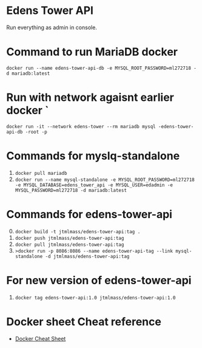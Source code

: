 # Edens Tower API
Run everything as admin in console.

# Command to run MariaDB docker
```docker run --name edens-tower-api-db -e MYSQL_ROOT_PASSWORD=ml272718 -d mariadb:latest```

# Run with network agaisnt earlier docker `
```docker run -it --network edens-tower --rm mariadb mysql -edens-tower-api-db -root -p```
# Commands for myslq-standalone
1. ```docker pull mariadb```
2. ```docker run --name mysql-standalone -e MYSQL_ROOT_PASSWORD=ml272718 -e MYSQL_DATABASE=edens_tower_api -e MYSQL_USER=edadmin -e MYSQL_PASSWORD=ml272718 -d mariadb:latest```

# Commands for edens-tower-api
0. ```docker build -t jtmlmass/edens-tower-api:tag .```
1. ```docker push jtmlmass/edens-tower-api:tag```
2. ```docker pull jtmlmass/edens-tower-api:tag```
3. ```>docker run -p 8086:8086 --name edens-tower-api-tag --link mysql-standalone -d jtmlmass/edens-tower-api:tag```

# For new version of edens-tower-api
1. ```docker tag edens-tower-api:1.0 jtmlmass/edens-tower-api:1.0```

# Docker sheet Cheat reference
- [Docker Cheat Sheet](https://www.docker.com/sites/default/files/d8/2019-09/docker-cheat-sheet.pdf)
